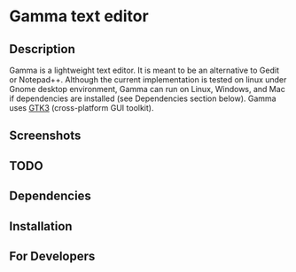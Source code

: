 # Gamma text editor

## Description 
Gamma is a lightweight text editor. It is meant to be an alternative to Gedit or Notepad++. Although the current implementation
is tested on linux under Gnome desktop environment, Gamma can run on Linux, Windows, and Mac if dependencies are installed
(see Dependencies section below).
Gamma uses [GTK3](https://www.gtk.org/) (cross-platform GUI toolkit).


## Screenshots

## TODO

## Dependencies

## Installation

## For Developers


